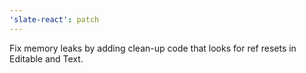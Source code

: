 ```yaml
---
'slate-react': patch
---
```


Fix memory leaks by adding clean-up code that looks for ref resets in Editable and Text.
